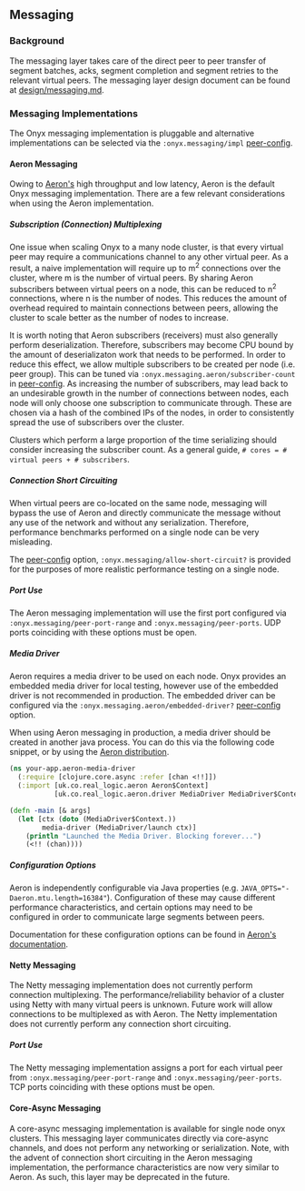 ## Messaging

### Background

The messaging layer takes care of the direct peer to peer transfer of segment
batches, acks, segment completion and segment retries to the relevant virtual
peers. The messaging layer design document can be found at
[design/messaging.md](../design/messaging.md).

### Messaging Implementations

The Onyx messaging implementation is pluggable and alternative implementations
can be selected via the `:onyx.messaging/impl` [peer-config](peer-config.md).

#### Aeron Messaging

Owing to [Aeron's](https://github.com/real-logic/Aeron) high throughput and low
latency, Aeron is the default Onyx messaging implementation. There are a few
relevant considerations when using the Aeron implementation.

##### Subscription (Connection) Multiplexing

One issue when scaling Onyx to a many node cluster, is that every virtual peer
may require a communications channel to any other virtual peer. As a result, a
naive implementation will require up to m<sup>2</sup> connections over the
cluster, where m is the number of virtual peers. By sharing Aeron subscribers
between virtual peers on a node, this can be reduced to n<sup>2</sup>
connections, where n is the number of nodes. This reduces the amount of
overhead required to maintain connections between peers, allowing the
cluster to scale better as the number of nodes to increase.

It is worth noting that Aeron subscribers (receivers) must also generally
perform deserialization.  Therefore, subscribers may become CPU bound by the
amount of deserializaton work that needs to be performed. In order to reduce
this effect, we allow multiple subscribers to be created per node (i.e. peer
group). This can be tuned via `:onyx.messaging.aeron/subscriber-count` in
[peer-config](peer-config.md). As increasing the number of subscribers, may
lead back to an undesirable growth in the number of connections between nodes,
each node will only choose one subscription to communicate through. These are
chosen via a hash of the combined IPs of the nodes, in order to consistently
spread the use of subscribers over the cluster.

Clusters which perform a large proportion of the time serializing should
consider increasing the subscriber count. As a general guide, `# cores = #
virtual peers + # subscribers`.

##### Connection Short Circuiting

When virtual peers are co-located on the same node, messaging will bypass the
use of Aeron and directly communicate the message without any use of the
network and without any serialization. Therefore, performance benchmarks
performed on a single node can be very misleading.

The [peer-config](peer-config.md) option, `:onyx.messaging/allow-short-circuit?`
is provided for the purposes of more realistic performance testing on a single node.

##### Port Use

The Aeron messaging implementation will use the first port configured via
`:onyx.messaging/peer-port-range` and `:onyx.messaging/peer-ports`. UDP ports
coinciding with these options must be open.

##### Media Driver

Aeron requires a media driver to be used on each node. Onyx provides an
embedded media driver for local testing, however use of the embedded driver is
not recommended in production. The embedded driver can be configured via the
`:onyx.messaging.aeron/embedded-driver?` [peer-config](peer-config.md) option.

When using Aeron messaging in production, a media driver should be created in
another java process. You can do this via the following code snippet, or by using the [Aeron distribution](https://github.com/real-logic/Aeron#media-driver-packaging).

```clojure
(ns your-app.aeron-media-driver
  (:require [clojure.core.async :refer [chan <!!]])
  (:import [uk.co.real_logic.aeron Aeron$Context]
           [uk.co.real_logic.aeron.driver MediaDriver MediaDriver$Context ThreadingMode]))

(defn -main [& args]
  (let [ctx (doto (MediaDriver$Context.))
        media-driver (MediaDriver/launch ctx)]
    (println "Launched the Media Driver. Blocking forever...")
    (<!! (chan))))
```

##### Configuration Options

Aeron is independently configurable via Java properties (e.g.  `JAVA_OPTS="-Daeron.mtu.length=16384"`). 
Configuration of these may cause different performance characteristics, and
certain options may need to be configured in order to communicate large segments between peers.

Documentation for these configuration options can be found in 
[Aeron's documentation](https://github.com/real-logic/Aeron/wiki/Configuration-Options).

#### Netty Messaging

The Netty messaging implementation does not currently perform connection
multiplexing. The performance/reliability behavior of a cluster using Netty
with many virtual peers is unknown. Future work will allow connections to be
multiplexed as with Aeron. The Netty implementation does not currently perform
any connection short circuiting.

##### Port Use

The Netty messaging implementation assigns a port for each virtual peer from
`:onyx.messaging/peer-port-range` and `:onyx.messaging/peer-ports`. TCP ports
coinciding with these options must be open.


####  Core-Async Messaging

A core-async messaging implementation is available for single node onyx
clusters. This messaging layer communicates directly via core-async channels,
and does not perform any networking or serialization. Note, with the advent of
connection short circuiting in the Aeron messaging  implementation, the performance
characteristics are now very similar to Aeron. As such, this layer may be
deprecated in the future.
